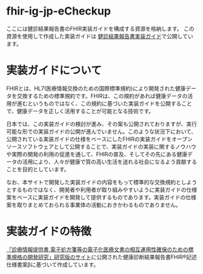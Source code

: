 # fhir-ig-jp-eCheckup
ここには健診結果報告書のFHIR実装ガイドを構成する資源を格納します。
この資源を使用して作成した実装ガイドは [健診結果報告書実装ガイド](https://igs.healthdataworks.net/jp-eCheckup/index.html)で公開しています。

# 実装ガイドについて
FHIRとは、HL7(医療情報交換のための国際標準規約)により開発された健康データを交換するための標準規約です。FHIRは、この規約があれば健康データの活用が進むというものではなく、この規約に基づいた実装ガイドを公開することで、健康データを正しく活用することが可能となる技術です。

日本では、この実装ガイドの検討が進み、その案も公開されておりますが、実行可能な形での実装ガイドの公開が進んでいません。このような状況下において、公開されている実装ガイドの仕様をベースにしたFHIRの実装ガイドをオープンソースソフトウェアとして公開することで、実装ガイドの実装に関するノウハウや実際の開発の利用の促進を通して、FHIRの普及、そしてその先にある健康データの活用により、人々が健康で質の高い生活を送れる社会になるよう貢献することを目的としています。

なお、本サイトで開発した実装ガイドの内容をもって標準的な交換規約としようとするものではなく、開発者や利用者が取り組みやすいように実装ガイドの仕様案をベースに実装ガイドを開発して提供するものであります。実装ガイドの仕様案を取りまとめておられる事業体の活動におきかわるものでありません。

# 実装ガイドの特徴
[「診療情報提供書,電子処方箋等の電子化医療文書の相互運用性確保のための標準規格の開発研究」研究版のサイト](https://std.jpfhir.jp/)に公開された健康診断結果報告書FHIR®記述仕様書案βに基づいて作成しています。
